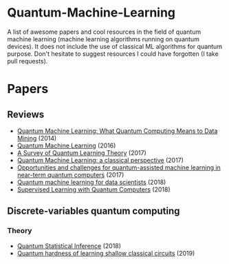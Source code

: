 # Quantum-Machine-Learning

A list of awesome papers and cool resources in the field of quantum machine learning (machine learning algorithms running on quantum devices). It does not include the use of classical ML algorithms for quantum purpose. Don't hesitate to suggest resources I could have forgotten (I take pull requests).

# Papers

## Reviews

* [Quantum Machine Learning: What Quantum Computing Means to Data Mining](https://www.researchgate.net/publication/264825604_Quantum_Machine_Learning_What_Quantum_Computing_Means_to_Data_Mining) (2014)
* [Quantum Machine Learning](https://arxiv.org/abs/1611.09347v2) (2016)
* [A Survey of Quantum Learning Theory](https://arxiv.org/abs/1701.06806) (2017)
* [Quantum Machine Learning: a classical perspective](https://arxiv.org/abs/1707.08561) (2017)
* [Opportunities and challenges for quantum-assisted machine learning in near-term quantum computers](https://arxiv.org/abs/1708.09757) (2017)
* [Quantum machine learning for data scientists](https://arxiv.org/abs/1804.10068) (2018)
* [Supervised Learning with Quantum Computers](https://www.springer.com/gp/book/9783319964232) (2018)

## Discrete-variables quantum computing

### Theory

* [Quantum Statistical Inference](https://arxiv.org/abs/1812.04877) (2018)
* [Quantum hardness of learning shallow classical circuits](https://arxiv.org/abs/1903.02840) (2019)
